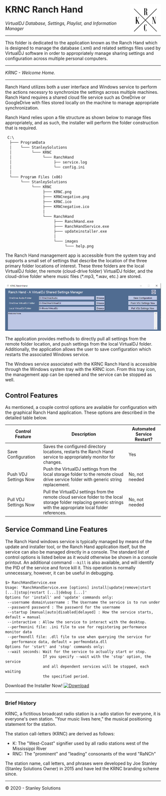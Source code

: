 # KRNC Ranch Hand <a href="https://github.com/engineerjoe440/KRNCApps"><img src="https://github.com/engineerjoe440/KRNCApps/blob/master/common/images/KRNC.png" width="100" alt="KRNC" align="right"></a>

*VirtualDJ Database, Settings, Playlist, and Information Manager*

---

This folder is dedicated to the application known as the Ranch Hand which is
designed to manage the database (.xml) and related settings files used by VirtualDJ
software in order to appropriately manage sharing settings and configuration across
multiple personal computers.

---

*KRNC - Welcome Home.*

---

Ranch Hand utilizes both a user interface and Windows service to perform the actions
necessry to synchronize the settings across multiple machines. Ranch Hand requires a
shared cloud file service such as OneDrive or GoogleDrive with files stored locally
on the machine to manage appropriate synchronization.

Ranch Hand relies upon a file structure as shown below to manage files appropriately,
and as such, the installer will perform the folder construction that is required.

```
 C:\
  ├─── ProgramData
  │    └─── StanleySolutions
  │         └─── KRNC
  │              └─── RanchHand
  │                   ├── service.log
  │                   └── config.ini
  │
  └─── Program Files (x86)
       └─── StanleySolutions
            └─── KRNC
                 ├─── KRNC.png
                 ├─── KRNCnegative.png
                 ├─── KRNC.ico
                 ├─── KRNCnegative.ico
                 │
                 └─── RanchHand
                      ├─── RanchHand.exe
                      ├─── RanchHandService.exe
                      ├─── updateinstaller.exe
                      │
                      └─── images
                           └─── help.png
```

The Ranch Hand management app is accessible from the system tray and supports a
small set of settings that describe the location of the three primary folder
locations of interest. These three folders are the local VirtualDJ folder, the
remote (cloud-drive folder) VirtualDJ folder, and the cloud-drive folder where
music files (*.mp3, *.wav, etc.) are stored.

<img src="https://github.com/engineerjoe440/KRNCApps/blob/master/common/images/RanchHandApp.png">

The application provides methods to directly pull all settings from the remote
folder location, and push settings from the local VirtualDJ folder. Additionally,
the application allows the user to save configuration which restarts the
associated Windows service.

The Windows service associated with the KRNC Ranch Hand is accessible through the
Windows system tray with the KRNC icon. From this tray icon, the management app
can be opened and the service can be stopped as well.

## Control Features
As mentioned, a couple control options are available for configuration with the
graphical Ranch Hand application. These options are described in the detailed table
below.

| Control Feature       | Description                                                                                                                                                          | Automated Service Restart? |
|-----------------------|----------------------------------------------------------------------------------------------------------------------------------------------------------------------|----------------------------|
| Save Configuration    | Saves the configured directory locations, restarts the Ranch Hand service to appropriately monitor for changes.                                                       | Yes                        |
| Push VDJ Settings Now | Push the VirtualDJ settings from the local storage folder to the remote cloud drive service folder with generic string replacement.                                  | No, not needed             |
| Pull VDJ Settings Now | Pull the VirtualDJ settings from the remote cloud service folder to the local storage folder replacing generic strings with the appropriate local folder references. | No, not needed             |


## Service Command Line Features
The Ranch Hand windows service is typically managed by means of the update and
installer tool, or the Ranch Hand application itself, but the service can also be
managed directly in a console. The standard list of control options is listed below
as it would otherwise be shown in a console printout. An additional command `--kill`
is also available, and will identify the PID of the service and force kill it. This
operation is normally unnecessary, however, it can be useful in debugging.

```console
$> RanchHandService.exe
Usage: 'RanchHandService.exe [options] install|update|remove|start [...]|stop|restart [...]|debug [...]'
Options for 'install' and 'update' commands only:
 --username domain\username : The Username the service is to run under
 --password password : The password for the username
 --startup [manual|auto|disabled|delayed] : How the service starts, default = manual
 --interactive : Allow the service to interact with the desktop.
 --perfmonini file: .ini file to use for registering performance monitor data
 --perfmondll file: .dll file to use when querying the service for
   performance data, default = perfmondata.dll
Options for 'start' and 'stop' commands only:
 --wait seconds: Wait for the service to actually start or stop.
                 If you specify --wait with the 'stop' option, the service
                 and all dependent services will be stopped, each waiting
                 the specified period.
```

Download the Installer Now!
<a href="https://github.com/engineerjoe440/KRNCApps/blob/master/RanchHand/dist/updateinstaller.exe?raw=true" download>
  <img src="https://upload.wikimedia.org/wikipedia/commons/thumb/8/8b/OOjs_UI_icon_download.svg/1200px-OOjs_UI_icon_download.svg.png" width="100" alt="Download">
</a>

---

### Brief History
KRNC, a fictitious broadcast radio station is a radio station for everyone, it is
everyone's own station. "Your music lives here," the musical positioning statement
for the station.

The station call-letters (KRNC) are derived as follows:
 - K: The "West-Coast" signifier used by all radio stations west of the Mississippi River
 - RNC: The "prominent" and "leading" consonants of the word "RaNCh"

The station name, call letters, and phrases were developed by Joe Stanley (Stanley
Solutions Owner) in 2015 and have led the KRNC branding scheme since.

---
© 2020 - Stanley Solutions
